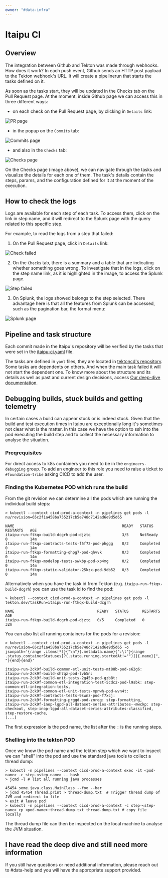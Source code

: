 ```yaml
---
owner: "#data-infra"
---
```


# Itaipu CI

## Overview

The integration between Github and Tekton was made through webhooks.
How does it work? In each push event, Github sends an HTTP post payload to the Tekton webhook's URL. It will create a pipelinerun that starts the tasks defined on it.

As soon as the tasks start, they will be updated in the Checks tab on the Pull Request page. At the moment, inside Github page we can access this in three different ways:

- on each check on the Pull Request page, by clicking in `Details` link:

![PR page](images/pr_page.png)

- in the popup on the `Commits` tab:

![Commits page](images/commits_page.png)

- and also in the `Checks` tab:

![Checks page](images/checks_page.png)

On the Checks page (image above), we can navigate through the tasks and visualize the details for each one of them. The task's details contain the steps, params, and the configuration defined for it at the moment of the execution.

## How to check the logs

Logs are available for each step of each task. To access them, click on the link in step name, and it will redirect to the Splunk page with the query related to this specific step.

For example, to read the logs from a step that failed:

1. On the Pull Request page, click in `Details` link:

![Check failed](images/check_failed1.png)

2. On the `Checks` tab, there is a summary and a table that are indicating whether something goes wrong. To investigate that in the logs, click on the step name link, as it is highlighted in the image, to access the Splunk page.

![Step failed](images/check_failed2.png)

3. On Splunk, the logs showed belongs to the step selected. There advantage here is that all the features from Splunk can be accessed, such as the pagination bar, the format menu:

![Splunk page](images/check_failed3.png)

## Pipeline and task structure

Each commit made in the Itaipu's repository will be verified by the tasks that were set in the [itaipu-ci.yaml](https://github.com/nubank/tektoncd/blob/master/tekton/pipelines/itaipu-ci.yaml) file.

The tasks are defined in `yaml` files, they are located in [tektoncd's repository](https://github.com/nubank/tektoncd/tree/master/tekton/tasks/itaipu). Some tasks are dependents on others. And when the main task failed it will not start the dependent one.
To know more about the structure and its details as well as past and current design decisions, access [Our deep-dive documentation](./deep-dive.md).

## Debugging builds, stuck builds and getting telemetry

In certain cases a build can appear stuck or is indeed stuck. Given that the
build and test execution times in Itaipu are exceptionally long it's sometimes
not clear what is the matter. In this case we have the option to ssh into the
pod executing the build step and to collect the necessary information to analyse
the situation.

### Preqrequisites

For direct access to k8s containers you need to be in the `engineers-debugging`
group. To add an engineer to this role you need to raise a ticket to
`#foundation-tribe` asking CICD to add the user.

### Finding the Kubernetes POD which runs the build

From the git revision we can determine all the pods which are running the
individual build steps:

```shell
> kubectl --context cicd-prod-a-context -n pipelines get pods -l nu/revision=65c2f1a458ba755217cb5e748d7142ad6e9d5d65

NAME                                                READY   STATUS      RESTARTS   AGE
itaipu-run-ftkqx-build-dcgrh-pod-djztq              3/5     NotReady    0          14m
itaipu-run-ftkqx-contracts-tests-f5f72-pod-phggg    0/2     Completed   0          14m
itaipu-run-ftkqx-formatting-qhpg7-pod-qhvvk         0/3     Completed   0          14m
itaipu-run-ftkqx-modelop-tests-swkbp-pod-xp4mg      0/2     Completed   0          14m
itaipu-run-ftkqx-static-validator-25kzx-pod-9db52   0/3     Completed   0          14m
```

Alternatively when you have the task id from Tekton (e.g.
`itaipu-run-ftkqx-build-dcgrh`) you can use the task id to find the pod:

```shell
> kubectl --context cicd-prod-a-context -n pipelines get pods -l tekton.dev/taskRun=itaipu-run-ftkqx-build-dcgrh

NAME                                     READY   STATUS      RESTARTS   AGE
itaipu-run-ftkqx-build-dcgrh-pod-djztq   0/5     Completed   0          32m
```

You can also list all running containers for the pods for a revision:

```shell
> kubectl --context cicd-prod-a-context -n pipelines get pods -l nu/revision=65c2f1a458ba755217cb5e748d7142ad6e9d5d65 -o jsonpath='{range .items[*]}{"\n"}{.metadata.name}{":\t"}{range .status.containerStatuses[?(.state.running.startedAt!="")]}{.name}{", "}{end}{end}'

itaipu-run-2ck9f-build-common-etl-unit-tests-mt88b-pod-s62g6:
itaipu-run-2ck9f-build-sh7qz-pod-lvb5n:
itaipu-run-2ck9f-build-unit-tests-2g45b-pod-gzb8t:
itaipu-run-2ck9f-common-etl-integration-test-5cdc2-pod-l9sbk: step-common-etl-integration-tests,
itaipu-run-2ck9f-common-etl-unit-tests-mpnwh-pod-wvn4t:
itaipu-run-2ck9f-contracts-tests-9swnz-pod-f7xcj:
itaipu-run-2ck9f-formatting-prggd-pod-znrqg: step-formatting,
itaipu-run-2ck9f-inop-lgpd-all-dataset-series-attributes--mwckp: step-checkout, step-inop-lgpd-all-dataset-series-attributes-classified, step-restore-cache,
[...]
```

The first expression is the pod name, the list after the `:` is the running steps.

### Shelling into the tekton POD

Once we know the pod name and the tekton step which we want to inspect we can "shell"
into the pod and use the standard java tools to collect a thread dump:

```shell
> kubectl -n pipelines --context cicd-prod-a-context exec -it <pod-name> -c step-<step-name> -- bash
> jcmd -l # list all running java processes

45454 some.java.class.MainClass --foo --bar
> jcmd 45454 Thread.print > thread-dump.txt  # Trigger thread dump of JVM and redirect to file
> exit # leave pod
> kubectl -n pipelines --context cicd-prod-a-context -c step-<step-name> cp <pod-name>:thread-dump.txt thread-dump.txt # copy file locally
```

The thread dump file can then be inspected on the local machine to analyse the
JVM situation.

## I have read the deep dive and still need more information

If you still have questions or need additional information, please reach out to #data-help and you will have the appropriate support provided.
